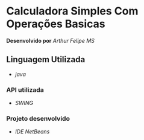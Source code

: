 # Calculadora Simples Com Operações Basicas

**Desenvolvido por** *Arthur Felipe MS*

## Linguagem Utilizada
* *java*

### API utilizada
* *SWING*

### Projeto desenvolvido

* *IDE NetBeans*
